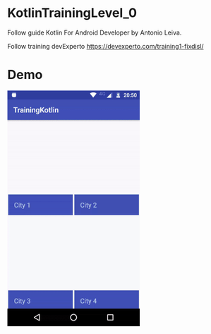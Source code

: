 # KotlinTrainingLevel_0

Follow guide Kotlin For Android Developer by Antonio Leiva.

Follow training devExperto
https://devexperto.com/training1-fixdisl/

# Demo 
![alt text](https://github.com/adsf117/KotlinTrainingLevel_0/blob/master/demo_small.gif)

